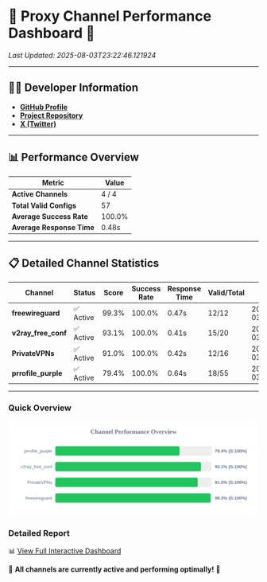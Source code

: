# 🌟 Proxy Channel Performance Dashboard 🌟

_Last Updated: 2025-08-03T23:22:46.121924_

---

## 👩‍💻 Developer Information

- **[GitHub Profile](https://github.com/4n0nymou3)**  
- **[Project Repository](https://github.com/4n0nymou3/multi-proxy-config-fetcher)**  
- **[X (Twitter)](https://x.com/4n0nymou3)**  

---

## 📊 Performance Overview

| Metric                | Value       |
|-----------------------|-------------|
| **Active Channels**   | 4 / 4       |
| **Total Valid Configs** | 57          |
| **Average Success Rate** | 100.0%      |
| **Average Response Time** | 0.48s       |

---

## 📋 Detailed Channel Statistics

| Channel          | Status     | Score  | Success Rate | Response Time | Valid/Total | Last Success               |
|------------------|------------|--------|--------------|---------------|-------------|----------------------------|
| **freewireguard**  | ✅ Active  | 99.3%  | 100.0% | 0.47s         | 12/12       | 2025-08-03T23:22:46.120059 |
| **v2ray_free_conf**  | ✅ Active  | 93.1%  | 100.0% | 0.41s         | 15/20       | 2025-08-03T23:22:45.165750 |
| **PrivateVPNs**  | ✅ Active  | 91.0%  | 100.0% | 0.42s         | 12/16       | 2025-08-03T23:22:45.629398 |
| **prrofile_purple**  | ✅ Active  | 79.4%  | 100.0% | 0.64s         | 18/55       | 2025-08-03T23:22:44.711320 |

---

### Quick Overview
<div align="center">
  <a href="https://raw.githubusercontent.com/nullluser/NullRepo/refs/heads/main/assets/channel_stats_chart.svg">
    <img src="https://raw.githubusercontent.com/nullluser/NullRepo/refs/heads/main/assets/channel_stats_chart.svg" alt="Source Performance Statistics" width="800">
  </a>
</div>

### Detailed Report
📊 [View Full Interactive Dashboard](https://htmlpreview.github.io/?https://github.com/nullluser/NullRepo/blob/main/assets/performance_report.html)

🎉 **All channels are currently active and performing optimally!** 🎉
